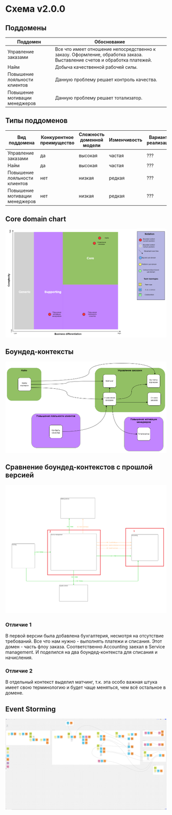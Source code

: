 Схема v2.0.0
======

Поддомены
------
| Поддомен | Обоснование |
|------------|------------|
| Управление заказами | Все что имеет отношение непосредственно к заказу. Оформление, обработка заказа. Выставление счетов и обработка платежей. |
| Найм | Добыча качественной рабочей силы. |
| Повышение лояльности клиентов | Данную проблему решает контроль качества. |
| Повышение мотивации менеджеров | Данную проблему решает тотализатор. |

Типы поддоменов
------

| Вид поддомена | Конкурентное преимущество | Сложность доменной модели | Изменчивость | Варианты реализации | Интерес проблемы | Предполагаемый вид поддомена |
|------------|------------|------------|------------|------------|------------|------------|
| Управление заказами | да | высокая | частая | ??? | высокий  | core |
| Найм | да | высокая | частая | ??? | высокий  | core |
| Повышение лояльности клиентов | нет | низкая | редкая | ??? | низкий  | supporting |
| Повышение мотивации менеджеров | нет | низкая | редкая | ??? | низкий  | supporting |

Core domain chart
------
![Core domain chart](images/hw_2/CDC.png)

Боундед-контексты
------
![Bounded contexts](images/hw_2/BC.png)

Сравнение боундед-контекстов с прошлой версией
------
![Bounded contexts old](images/hw_2/Communications_old.png)

### Отличие 1
В первой версии была добавлена бухгалтерия, несмотря на отсутствие требований. Все что нам нужно - выполнять платежи и списания. Этот домен - часть флоу заказа. Соответственно Accounting заехал в Service management. И поделился на два боундед-контекста для списания и начисления. 

### Отличие 2
В отдельный контекст выделил матчинг, т.к. эта особо важная штука имеет свою терминологию и будет чаще меняться, чем всё остальное в домене.  

Event Storming
------

![Event Storming](https://raw.githubusercontent.com/OkinawaNet/MCF/main/images/hw_2/ES.png)